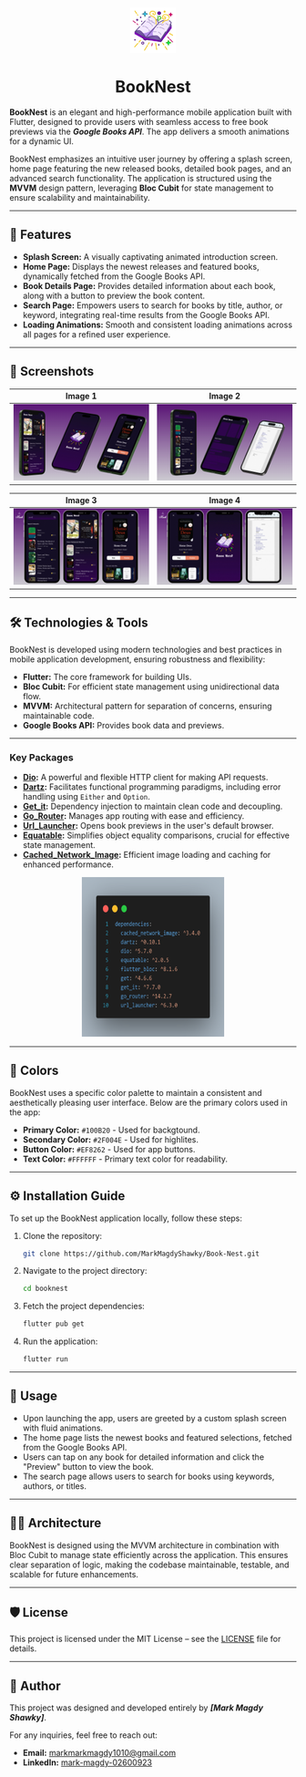 <div align="center">
  <img src="./App_screenshots/magicBook.png" alt="Logo" width="80"/>
  <h1>BookNest</h1>
</div>


**BookNest** is an elegant and high-performance mobile application built with Flutter, designed to provide users with seamless access to free book previews via the ***Google Books API***. The app delivers a smooth animations for a dynamic UI. 

BookNest emphasizes an intuitive user journey by offering a splash screen, home page featuring the new released books, detailed book pages, and an advanced search functionality. The application is structured using the **MVVM** design pattern, leveraging **Bloc Cubit** for state management to ensure scalability and maintainability.

---

## 🚀 Features

- **Splash Screen:** A visually captivating animated introduction screen.
- **Home Page:** Displays the newest releases and featured books, dynamically fetched from the Google Books API.
- **Book Details Page:** Provides detailed information about each book, along with a button to preview the book content.
- **Search Page:** Empowers users to search for books by title, author, or keyword, integrating real-time results from the Google Books API.
- **Loading Animations:** Smooth and consistent loading animations across all pages for a refined user experience.

---

## 📸 Screenshots

 Image 1 | Image 2 |
|---------|---------|
| ![Image 1](./App_screenshots/30.png) | ![Image 2](./App_screenshots/31.png) |

 Image 3 | Image 4 |
|---------|---------|
| ![Image 3](./App_screenshots/28.png) | ![Image 4](./App_screenshots/29.png) |

---

## 🛠️ Technologies & Tools

BookNest is developed using modern technologies and best practices in mobile application development, ensuring robustness and flexibility:

- **Flutter:** The core framework for building UIs.
- **Bloc Cubit:** For efficient state management using unidirectional data flow.
- **MVVM:** Architectural pattern for separation of concerns, ensuring maintainable code.
- **Google Books API:** Provides book data and previews.

----

### Key Packages

- **[Dio](https://pub.dev/packages/dio):** A powerful and flexible HTTP client for making API requests.
- **[Dartz](https://pub.dev/packages/dartz):** Facilitates functional programming paradigms, including error handling using `Either` and `Option`.
- **[Get_it](https://pub.dev/packages/get_it):** Dependency injection to maintain clean code and decoupling.
- **[Go_Router](https://pub.dev/packages/go_router):** Manages app routing with ease and efficiency.
- **[Url_Launcher](https://pub.dev/packages/url_launcher):** Opens book previews in the user's default browser.
- **[Equatable](https://pub.dev/packages/equatable):** Simplifies object equality comparisons, crucial for effective state management.
- **[Cached_Network_Image](https://pub.dev/packages/cached_network_image):** Efficient image loading and caching for enhanced performance.

 <div align="center">
 <img src="./App_screenshots/bookNestDepens.png" alt="dependencies" width="250" height="280"/>
</div>

---

## 🎨 Colors

BookNest uses a specific color palette to maintain a consistent and aesthetically pleasing user interface. Below are the primary colors used in the app:

- **Primary Color:** `#100B20` - Used for backgtound.
- **Secondary Color:** `#2F004E` - Used for highlites.
- **Button Color:** `#EF8262` - Used for app buttons.
- **Text Color:** `#FFFFFF` - Primary text color for readability.

---

## ⚙️ Installation Guide

To set up the BookNest application locally, follow these steps:

1. Clone the repository:
   ```bash
   git clone https://github.com/MarkMagdyShawky/Book-Nest.git
2. Navigate to the project directory:
   ```bash
   cd booknest
3. Fetch the project dependencies:
   ```bash
   flutter pub get
4. Run the application:
   ```bash
   flutter run

-----

## 📝 Usage
- Upon launching the app, users are greeted by a custom splash screen with fluid animations.
- The home page lists the newest books and featured selections, fetched from the Google Books API.
- Users can tap on any book for detailed information and click the "Preview" button to view the book.
- The search page allows users to search for books using keywords, authors, or titles.

----

## 👨‍💻 Architecture
BookNest is designed using the MVVM architecture in combination with Bloc Cubit to manage state efficiently across the application. This ensures clear separation of logic, making the codebase maintainable, testable, and scalable for future enhancements.

----

## 🛡️ License
This project is licensed under the MIT License – see the [LICENSE](LICENSE) file for details.

----

## 👤 Author

This project was designed and developed entirely by ***[Mark Magdy Shawky]***.

For any inquiries, feel free to reach out:

- **Email:** [markmarkmagdy1010@gmail.com](mailto:markmarkmagdy@gmail.com)
- **LinkedIn:** [mark-magdy-02600923](www.linkedin.com/in/mark-magdy-026009236)
